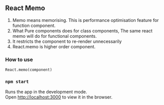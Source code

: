 ## React Memo

1. Memo means memorising. This is performance optimisation feature for function component.
2. What Pure components does for class components, The same react memo will do for functional components.
3. It restricts the component to re-render unnecessarily
4. React.memo is higher order component. 


### How to use
    React.memo(component)

### `npm start`

Runs the app in the development mode.<br>
Open [http://localhost:3000](http://localhost:3000) to view it in the browser.
